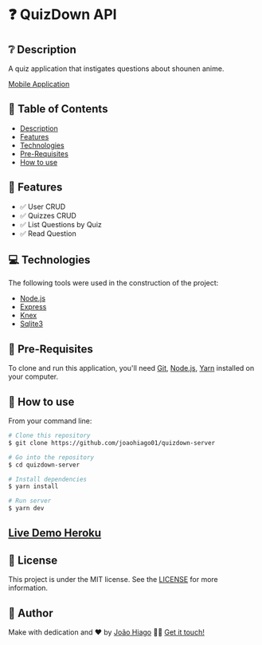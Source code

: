 # :question: QuizDown API

## :grey_question: Description

A quiz application that instigates questions about shounen anime.

[Mobile Application](https://github.com/joaohiago01/quizdown-mobile)

## :pushpin: Table of Contents

<!--ts-->
   * [Description](#grey_question-description)
   * [Features](#key-features)
   * [Technologies](#computer-technologies)
   * [Pre-Requisites](#scroll-pre-requisites)
   * [How to use](#construction_worker-how-to-use)
<!--te-->

## :key: Features

- :white_check_mark: User CRUD
- :white_check_mark: Quizzes CRUD
- :white_check_mark: List Questions by Quiz
- :white_check_mark: Read Question

## :computer: Technologies

The following tools were used in the construction of the project:

- [Node.js](https://nodejs.org/en/)
- [Express](http://expressjs.com/pt-br/)
- [Knex](http://knexjs.org/)
- [Sqlite3](https://www.sqlite.org/index.html)

## :scroll: Pre-Requisites

To clone and run this application, you'll need [Git](https://git-scm.com/), [Node.js](https://nodejs.org/en/), [Yarn](https://yarnpkg.com/) installed on your computer.

## :construction_worker: How to use

From your command line:

```bash
# Clone this repository
$ git clone https://github.com/joaohiago01/quizdown-server

# Go into the repository
$ cd quizdown-server

# Install dependencies
$ yarn install

# Run server
$ yarn dev
```

## [Live Demo Heroku](https://quizdown-server.herokuapp.com/)

## :closed_book: License

This project is under the MIT license. See the [LICENSE](https://github.com/joaohiago01/quizdown-server/blob/master/LICENSE) for more information.

## :rocket: Author

Make with dedication and ❤️ by [João Hiago](https://github.com/joaohiago01) 👋🏽 [Get it touch!](https://www.linkedin.com/in/joaohiago/)
